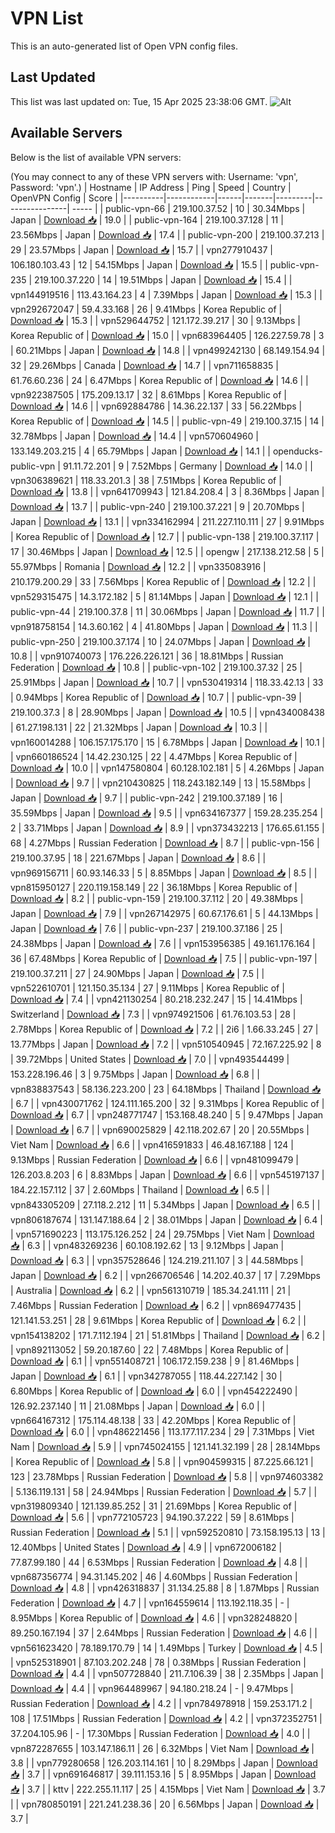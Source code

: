 # VPN List

This is an auto-generated list of Open VPN config files.

## Last Updated

This list was last updated on: Tue, 15 Apr 2025 23:38:06 GMT.
![Alt](https://repobeats.axiom.co/api/embed/186b98318ef1479477931607c1ad7d823f12451f.svg "Repobeats analytics image")

## Available Servers

Below is the list of available VPN servers:

(You may connect to any of these VPN servers with: Username: 'vpn', Password: 'vpn'.)
| Hostname | IP Address | Ping | Speed | Country | OpenVPN Config | Score |
|----------|------------|------|-------|---------|----------------| ----- |
| public-vpn-66 | 219.100.37.52 | 10 | 30.34Mbps | Japan | [Download 📥](./configs/server_0_JP.ovpn) | 19.0 |
| public-vpn-164 | 219.100.37.128 | 11 | 23.56Mbps | Japan | [Download 📥](./configs/server_1_JP.ovpn) | 17.4 |
| public-vpn-200 | 219.100.37.213 | 29 | 23.57Mbps | Japan | [Download 📥](./configs/server_2_JP.ovpn) | 15.7 |
| vpn277910437 | 106.180.103.43 | 12 | 54.15Mbps | Japan | [Download 📥](./configs/server_3_JP.ovpn) | 15.5 |
| public-vpn-235 | 219.100.37.220 | 14 | 19.51Mbps | Japan | [Download 📥](./configs/server_4_JP.ovpn) | 15.4 |
| vpn144919516 | 113.43.164.23 | 4 | 7.39Mbps | Japan | [Download 📥](./configs/server_5_JP.ovpn) | 15.3 |
| vpn292672047 | 59.4.33.168 | 26 | 9.41Mbps | Korea Republic of | [Download 📥](./configs/server_6_KR.ovpn) | 15.3 |
| vpn529644752 | 121.172.39.217 | 30 | 9.13Mbps | Korea Republic of | [Download 📥](./configs/server_7_KR.ovpn) | 15.0 |
| vpn683964405 | 126.227.59.78 | 3 | 60.21Mbps | Japan | [Download 📥](./configs/server_8_JP.ovpn) | 14.8 |
| vpn499242130 | 68.149.154.94 | 32 | 29.26Mbps | Canada | [Download 📥](./configs/server_9_CA.ovpn) | 14.7 |
| vpn711658835 | 61.76.60.236 | 24 | 6.47Mbps | Korea Republic of | [Download 📥](./configs/server_10_KR.ovpn) | 14.6 |
| vpn922387505 | 175.209.13.17 | 32 | 8.61Mbps | Korea Republic of | [Download 📥](./configs/server_11_KR.ovpn) | 14.6 |
| vpn692884786 | 14.36.22.137 | 33 | 56.22Mbps | Korea Republic of | [Download 📥](./configs/server_12_KR.ovpn) | 14.5 |
| public-vpn-49 | 219.100.37.15 | 14 | 32.78Mbps | Japan | [Download 📥](./configs/server_13_JP.ovpn) | 14.4 |
| vpn570604960 | 133.149.203.215 | 4 | 65.79Mbps | Japan | [Download 📥](./configs/server_14_JP.ovpn) | 14.1 |
| openducks-public-vpn | 91.11.72.201 | 9 | 7.52Mbps | Germany | [Download 📥](./configs/server_15_DE.ovpn) | 14.0 |
| vpn306389621 | 118.33.201.3 | 38 | 7.51Mbps | Korea Republic of | [Download 📥](./configs/server_16_KR.ovpn) | 13.8 |
| vpn641709943 | 121.84.208.4 | 3 | 8.36Mbps | Japan | [Download 📥](./configs/server_17_JP.ovpn) | 13.7 |
| public-vpn-240 | 219.100.37.221 | 9 | 20.70Mbps | Japan | [Download 📥](./configs/server_18_JP.ovpn) | 13.1 |
| vpn334162994 | 211.227.110.111 | 27 | 9.91Mbps | Korea Republic of | [Download 📥](./configs/server_19_KR.ovpn) | 12.7 |
| public-vpn-138 | 219.100.37.117 | 17 | 30.46Mbps | Japan | [Download 📥](./configs/server_20_JP.ovpn) | 12.5 |
| opengw | 217.138.212.58 | 5 | 55.97Mbps | Romania | [Download 📥](./configs/server_21_RO.ovpn) | 12.2 |
| vpn335083916 | 210.179.200.29 | 33 | 7.56Mbps | Korea Republic of | [Download 📥](./configs/server_22_KR.ovpn) | 12.2 |
| vpn529315475 | 14.3.172.182 | 5 | 81.14Mbps | Japan | [Download 📥](./configs/server_23_JP.ovpn) | 12.1 |
| public-vpn-44 | 219.100.37.8 | 11 | 30.06Mbps | Japan | [Download 📥](./configs/server_24_JP.ovpn) | 11.7 |
| vpn918758154 | 14.3.60.162 | 4 | 41.80Mbps | Japan | [Download 📥](./configs/server_25_JP.ovpn) | 11.3 |
| public-vpn-250 | 219.100.37.174 | 10 | 24.07Mbps | Japan | [Download 📥](./configs/server_26_JP.ovpn) | 10.8 |
| vpn910740073 | 176.226.226.121 | 36 | 18.81Mbps | Russian Federation | [Download 📥](./configs/server_27_RU.ovpn) | 10.8 |
| public-vpn-102 | 219.100.37.32 | 25 | 25.91Mbps | Japan | [Download 📥](./configs/server_28_JP.ovpn) | 10.7 |
| vpn530419314 | 118.33.42.13 | 33 | 0.94Mbps | Korea Republic of | [Download 📥](./configs/server_29_KR.ovpn) | 10.7 |
| public-vpn-39 | 219.100.37.3 | 8 | 28.90Mbps | Japan | [Download 📥](./configs/server_30_JP.ovpn) | 10.5 |
| vpn434008438 | 61.27.198.131 | 22 | 21.32Mbps | Japan | [Download 📥](./configs/server_31_JP.ovpn) | 10.3 |
| vpn160014288 | 106.157.175.170 | 15 | 6.78Mbps | Japan | [Download 📥](./configs/server_32_JP.ovpn) | 10.1 |
| vpn660186524 | 14.42.230.125 | 22 | 4.47Mbps | Korea Republic of | [Download 📥](./configs/server_33_KR.ovpn) | 10.0 |
| vpn147580804 | 60.128.102.181 | 5 | 4.26Mbps | Japan | [Download 📥](./configs/server_34_JP.ovpn) | 9.7 |
| vpn210430825 | 118.243.182.149 | 13 | 15.58Mbps | Japan | [Download 📥](./configs/server_35_JP.ovpn) | 9.7 |
| public-vpn-242 | 219.100.37.189 | 16 | 35.59Mbps | Japan | [Download 📥](./configs/server_36_JP.ovpn) | 9.5 |
| vpn634167377 | 159.28.235.254 | 2 | 33.71Mbps | Japan | [Download 📥](./configs/server_37_JP.ovpn) | 8.9 |
| vpn373432213 | 176.65.61.155 | 68 | 4.27Mbps | Russian Federation | [Download 📥](./configs/server_38_RU.ovpn) | 8.7 |
| public-vpn-156 | 219.100.37.95 | 18 | 221.67Mbps | Japan | [Download 📥](./configs/server_39_JP.ovpn) | 8.6 |
| vpn969156711 | 60.93.146.33 | 5 | 8.85Mbps | Japan | [Download 📥](./configs/server_40_JP.ovpn) | 8.5 |
| vpn815950127 | 220.119.158.149 | 22 | 36.18Mbps | Korea Republic of | [Download 📥](./configs/server_41_KR.ovpn) | 8.2 |
| public-vpn-159 | 219.100.37.112 | 20 | 49.38Mbps | Japan | [Download 📥](./configs/server_42_JP.ovpn) | 7.9 |
| vpn267142975 | 60.67.176.61 | 5 | 44.13Mbps | Japan | [Download 📥](./configs/server_43_JP.ovpn) | 7.6 |
| public-vpn-237 | 219.100.37.186 | 25 | 24.38Mbps | Japan | [Download 📥](./configs/server_44_JP.ovpn) | 7.6 |
| vpn153956385 | 49.161.176.164 | 36 | 67.48Mbps | Korea Republic of | [Download 📥](./configs/server_45_KR.ovpn) | 7.5 |
| public-vpn-197 | 219.100.37.211 | 27 | 24.90Mbps | Japan | [Download 📥](./configs/server_46_JP.ovpn) | 7.5 |
| vpn522610701 | 121.150.35.134 | 27 | 9.11Mbps | Korea Republic of | [Download 📥](./configs/server_47_KR.ovpn) | 7.4 |
| vpn421130254 | 80.218.232.247 | 15 | 14.41Mbps | Switzerland | [Download 📥](./configs/server_48_CH.ovpn) | 7.3 |
| vpn974921506 | 61.76.103.53 | 28 | 2.78Mbps | Korea Republic of | [Download 📥](./configs/server_49_KR.ovpn) | 7.2 |
| 2i6 | 1.66.33.245 | 27 | 13.77Mbps | Japan | [Download 📥](./configs/server_50_JP.ovpn) | 7.2 |
| vpn510540945 | 72.167.225.92 | 8 | 39.72Mbps | United States | [Download 📥](./configs/server_51_US.ovpn) | 7.0 |
| vpn493544499 | 153.228.196.46 | 3 | 9.75Mbps | Japan | [Download 📥](./configs/server_52_JP.ovpn) | 6.8 |
| vpn838837543 | 58.136.223.200 | 23 | 64.18Mbps | Thailand | [Download 📥](./configs/server_53_TH.ovpn) | 6.7 |
| vpn430071762 | 124.111.165.200 | 32 | 9.31Mbps | Korea Republic of | [Download 📥](./configs/server_54_KR.ovpn) | 6.7 |
| vpn248771747 | 153.168.48.240 | 5 | 9.47Mbps | Japan | [Download 📥](./configs/server_55_JP.ovpn) | 6.7 |
| vpn690025829 | 42.118.202.67 | 20 | 20.55Mbps | Viet Nam | [Download 📥](./configs/server_56_VN.ovpn) | 6.6 |
| vpn416591833 | 46.48.167.188 | 124 | 9.13Mbps | Russian Federation | [Download 📥](./configs/server_57_RU.ovpn) | 6.6 |
| vpn481099479 | 126.203.8.203 | 6 | 8.83Mbps | Japan | [Download 📥](./configs/server_58_JP.ovpn) | 6.6 |
| vpn545197137 | 184.22.157.112 | 37 | 2.60Mbps | Thailand | [Download 📥](./configs/server_59_TH.ovpn) | 6.5 |
| vpn843305209 | 27.118.2.212 | 11 | 5.34Mbps | Japan | [Download 📥](./configs/server_60_JP.ovpn) | 6.5 |
| vpn806187674 | 131.147.188.64 | 2 | 38.01Mbps | Japan | [Download 📥](./configs/server_61_JP.ovpn) | 6.4 |
| vpn571690223 | 113.175.126.252 | 24 | 29.75Mbps | Viet Nam | [Download 📥](./configs/server_62_VN.ovpn) | 6.3 |
| vpn483269236 | 60.108.192.62 | 13 | 9.12Mbps | Japan | [Download 📥](./configs/server_63_JP.ovpn) | 6.3 |
| vpn357528646 | 124.219.211.107 | 3 | 44.58Mbps | Japan | [Download 📥](./configs/server_64_JP.ovpn) | 6.2 |
| vpn266706546 | 14.202.40.37 | 17 | 7.29Mbps | Australia | [Download 📥](./configs/server_65_AU.ovpn) | 6.2 |
| vpn561310719 | 185.34.241.111 | 21 | 7.46Mbps | Russian Federation | [Download 📥](./configs/server_66_RU.ovpn) | 6.2 |
| vpn869477435 | 121.141.53.251 | 28 | 9.61Mbps | Korea Republic of | [Download 📥](./configs/server_67_KR.ovpn) | 6.2 |
| vpn154138202 | 171.7.112.194 | 21 | 51.81Mbps | Thailand | [Download 📥](./configs/server_68_TH.ovpn) | 6.2 |
| vpn892113052 | 59.20.187.60 | 22 | 7.48Mbps | Korea Republic of | [Download 📥](./configs/server_69_KR.ovpn) | 6.1 |
| vpn551408721 | 106.172.159.238 | 9 | 81.46Mbps | Japan | [Download 📥](./configs/server_70_JP.ovpn) | 6.1 |
| vpn342787055 | 118.44.227.142 | 30 | 6.80Mbps | Korea Republic of | [Download 📥](./configs/server_71_KR.ovpn) | 6.0 |
| vpn454222490 | 126.92.237.140 | 11 | 21.08Mbps | Japan | [Download 📥](./configs/server_72_JP.ovpn) | 6.0 |
| vpn664167312 | 175.114.48.138 | 33 | 42.20Mbps | Korea Republic of | [Download 📥](./configs/server_73_KR.ovpn) | 6.0 |
| vpn486221456 | 113.177.117.234 | 29 | 7.31Mbps | Viet Nam | [Download 📥](./configs/server_74_VN.ovpn) | 5.9 |
| vpn745024155 | 121.141.32.199 | 28 | 28.14Mbps | Korea Republic of | [Download 📥](./configs/server_75_KR.ovpn) | 5.8 |
| vpn904599315 | 87.225.66.121 | 123 | 23.78Mbps | Russian Federation | [Download 📥](./configs/server_76_RU.ovpn) | 5.8 |
| vpn974603382 | 5.136.119.131 | 58 | 24.94Mbps | Russian Federation | [Download 📥](./configs/server_77_RU.ovpn) | 5.7 |
| vpn319809340 | 121.139.85.252 | 31 | 21.69Mbps | Korea Republic of | [Download 📥](./configs/server_78_KR.ovpn) | 5.6 |
| vpn772105723 | 94.190.37.222 | 59 | 8.61Mbps | Russian Federation | [Download 📥](./configs/server_79_RU.ovpn) | 5.1 |
| vpn592520810 | 73.158.195.13 | 13 | 12.40Mbps | United States | [Download 📥](./configs/server_80_US.ovpn) | 4.9 |
| vpn672006182 | 77.87.99.180 | 44 | 6.53Mbps | Russian Federation | [Download 📥](./configs/server_81_RU.ovpn) | 4.8 |
| vpn687356774 | 94.31.145.202 | 46 | 4.60Mbps | Russian Federation | [Download 📥](./configs/server_82_RU.ovpn) | 4.8 |
| vpn426318837 | 31.134.25.88 | 8 | 1.87Mbps | Russian Federation | [Download 📥](./configs/server_83_RU.ovpn) | 4.7 |
| vpn164559614 | 113.192.118.35 | - | 8.95Mbps | Korea Republic of | [Download 📥](./configs/server_84_KR.ovpn) | 4.6 |
| vpn328248820 | 89.250.167.194 | 37 | 2.64Mbps | Russian Federation | [Download 📥](./configs/server_85_RU.ovpn) | 4.6 |
| vpn561623420 | 78.189.170.79 | 14 | 1.49Mbps | Turkey | [Download 📥](./configs/server_86_TR.ovpn) | 4.5 |
| vpn525318901 | 87.103.202.248 | 78 | 0.38Mbps | Russian Federation | [Download 📥](./configs/server_87_RU.ovpn) | 4.4 |
| vpn507728840 | 211.7.106.39 | 38 | 2.35Mbps | Japan | [Download 📥](./configs/server_88_JP.ovpn) | 4.4 |
| vpn964489967 | 94.180.218.24 | - | 9.47Mbps | Russian Federation | [Download 📥](./configs/server_89_RU.ovpn) | 4.2 |
| vpn784978918 | 159.253.171.2 | 108 | 17.51Mbps | Russian Federation | [Download 📥](./configs/server_90_RU.ovpn) | 4.2 |
| vpn372352751 | 37.204.105.96 | - | 17.30Mbps | Russian Federation | [Download 📥](./configs/server_91_RU.ovpn) | 4.0 |
| vpn872287655 | 103.147.186.11 | 26 | 6.32Mbps | Viet Nam | [Download 📥](./configs/server_92_VN.ovpn) | 3.8 |
| vpn779280658 | 126.203.114.161 | 10 | 8.29Mbps | Japan | [Download 📥](./configs/server_93_JP.ovpn) | 3.7 |
| vpn691646817 | 39.111.153.16 | 5 | 8.95Mbps | Japan | [Download 📥](./configs/server_94_JP.ovpn) | 3.7 |
| kttv | 222.255.11.117 | 25 | 4.15Mbps | Viet Nam | [Download 📥](./configs/server_95_VN.ovpn) | 3.7 |
| vpn780850191 | 221.241.238.36 | 20 | 6.56Mbps | Japan | [Download 📥](./configs/server_96_JP.ovpn) | 3.7 |
